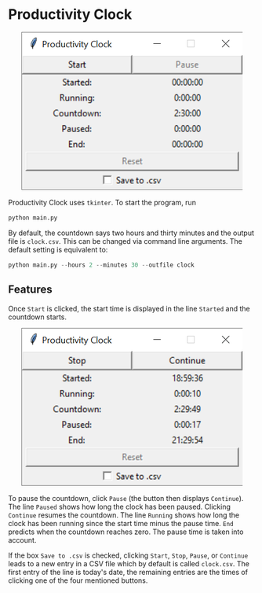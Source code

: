 # Productivity Clock

<p align="center">
    <img src=productivity_clock_start.png?raw=true>
</p>

Productivity Clock uses `tkinter`.
To start the program, run
```python
python main.py
```

By default, the countdown says two hours and thirty minutes and the output file is `clock.csv`.
This can be changed via command line arguments.
The default setting is equivalent to:
```python
python main.py --hours 2 --minutes 30 --outfile clock
```
## Features

Once `Start` is clicked, the start time is displayed in the line `Started`
and the countdown starts.

<p align="center">
    <img src=productivity_clock_running.png?raw=true>
</p>

To pause the countdown, click `Pause` (the button then displays `Continue`).
The line `Paused` shows how long the clock has been paused.
Clicking `Continue` resumes the countdown.
The line `Running` shows how long the clock has been running since the start time minus the pause time.
`End` predicts when the countdown reaches zero.
The pause time is taken into account.

If the box `Save to .csv` is checked, clicking `Start`, `Stop`, `Pause`, or `Continue` leads to a new entry in a CSV file which by default is called `clock.csv`.
The first entry of the line is today's date, the remaining entries are the times of clicking one of the four mentioned buttons.
